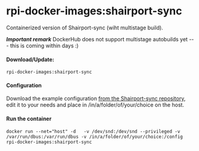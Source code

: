 # rpi-docker-images:shairport-sync

Containerized version of Shairport-sync (wiht multistage build). 

***Important remark*** DockerHub does not support multistage autobuilds yet --- this is coming within days :)

#### Download/Update:
```rpi-docker-images:shairport-sync```

#### Configuration

Download the example configuration [from the Shairport-sync repository](https://github.com/mikebrady/shairport-sync/blob/master/scripts/shairport-sync.conf), edit it to your needs and place in /in/a/folder/of/your/choice on the host. 


#### Run the container 

```docker run --net="host" -d   -v /dev/snd:/dev/snd --privileged -v /var/run/dbus:/var/run/dbus -v /in/a/folder/of/your/choice:/config rpi-docker-images:shairport-sync```
